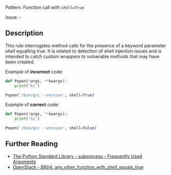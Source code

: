 Pattern: Function call with `shell=True`

Issue: -

## Description

This rule interrogates method calls for the presence of a keyword parameter _shell_ equalling true. It
is related to detection of shell injection issues and is intended to catch custom wrappers to vulnerable methods that may have been created.


Example of **incorrect** code:

```python
def Popen(*args, **kwargs):
    print('hi')

Popen('/bin/gcc --version', shell=True)
```

Example of **correct** code:

```python
def Popen(*args, **kwargs):
    print('hi')

Popen('/bin/gcc --version', shell=False)
```

## Further Reading

* [The Python Standard Library - subprocess - Frequently Used Arguments](https://docs.python.org/2/library/subprocess.html#frequently-used-arguments)
* [OpenStack - B604: any_other_function_with_shell_equals_true](https://docs.openstack.org/developer/bandit/plugins/any_other_function_with_shell_equals_true.html)
